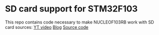 # SD card support for STM32F103
This repo contains code necessary to make NUCLEOF103RB work with SD card
sources:
[YT video](https://www.youtube.com/watch?v=spVIZO-jbxE&t=9s&ab_channel=ControllersTech)
[Blog](https://controllerstech.com/sd-card-using-spi-in-stm32/)
[Source code](https://github.com/eziya/STM32_SPI_SDCARD)
